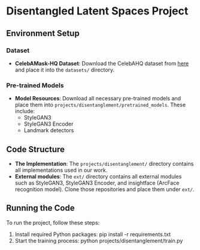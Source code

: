 # Disentangled Latent Spaces Project

## Environment Setup

### Dataset
- **CelebAMask-HQ Dataset**: Download the CelebAHQ dataset from [here](https://github.com/switchablenorms/CelebAMask-HQ) and place it into the `datasets/` directory.

### Pre-trained Models
- **Model Resources**: Download all necessary pre-trained models and place them into `projects/disentanglement/pretrained_models`. These include:
  - StyleGAN3
  - StyleGAN3 Encoder
  - Landmark detectors

## Code Structure
- **The Implementation**: The `projects/disentanglement/` directory contains all implementations used in our work.
- **External modules**: The `ext/` directory contains all external modules such as StyleGAN3, StyleGAN3 Encoder, and insightface (ArcFace recognition model). Clone those repositories and place them under `ext/`.

## Running the Code
To run the project, follow these steps:
1. Install required Python packages:
   pip install -r requirements.txt
2. Start the training process:
    python projects/disentanglement/train.py

